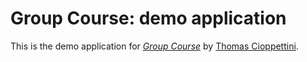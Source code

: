 # Group Course: demo application

This is the demo application for
[*Group Course*](http://groupcourse.com/)
by [Thomas Cioppettini](http://thomascioppettini.com/).